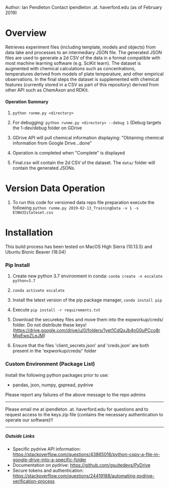 Author: Ian Pendleton 
Contact ipendleton .at. haverford.edu (as of February 2019)

Overview
=================
Retrieves experiment files (including template, models and objects) from data lake and processes to an intermediary
JSON file.  The generated JSON files are used to generate a 2d CSV of the data in a format compatible with most 
machine learning software (e.g. SciKit learn).  The dataset is augmented with chemical calculations such as concentrations, 
temperatures derived from models of plate temperature, and other empirical observations.  In the final steps the dataset 
is supplemented with chemical features (currently stored in a CSV as part of this repository) derived from other API 
such as ChemAxon and RDKit.
 
#### Operation Summary
1. `python runme.py <directory>` 
  
2. For debugging:  `python runme.py <directory> --debug 1` (Debug targets the 1-dev/debug folder on GDrive
  
3. GDrive API will pull chemical information displaying: "Obtaining chemical information from Google Drive...done" 

4. Operation is completed when "Complete" is displayed

5. Final.csv will contain the 2d CSV of the dataset.  The `data/` folder will contain the generated JSONs.

Version Data Operation
======================

1. To run this code for versioned data repo file preparation execute the following 
    `python runme.py 2019-02-13_TrainingData -v 1 -s EtNH3Istateset.csv` 

Installation
============
  This build process has been tested on MacOS High Sierra (10.13.5) and Ubuntu Bionic Beaver (18.04)
  
### Pip Install

1. Create new python 3.7 environment in conda: `conda create -n escalate python=3.7`

2. `conda activate escalate`

3. Install the latest version of the pip package manager, `conda install pip`

4. Execute `pip install -r requirements.txt`
   
5. Download the securekey files and move them into the expworkup/creds/ folder. Do not distribute these keys! (https://drive.google.com/drive/u/0/folders/1yet1CdQxJb4nG0uPCco8rMjqEwpZLeJM)

6. Ensure that the files 'client_secrets.json' and 'creds.json' are both present in the 'expworkup/creds/' folder

### Custom Environment (Package List)
Install the following python packages prior to use:
- pandas, json, numpy, gspread, pydrive

Please report any failures of the above message to the repo admins

----------------

Please email me at ipendleton .at. haverford.edu for questions and to request access to the keys.zip file 
(contains the necessary authentication to operate our software)!!

----------------

##### Outside Links
* Specific pydrive API information: https://stackoverflow.com/questions/43865016/python-copy-a-file-in-google-drive-into-a-specific-folder
* Documentation on pydrive: https://github.com/gsuitedevs/PyDrive
* Secure tokens and authentication: https://stackoverflow.com/questions/24419188/automating-pydrive-verification-process
